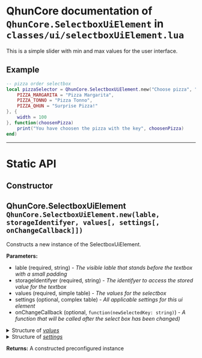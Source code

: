 # QhunCore documentation of `QhunCore.SelectboxUiElement` in `classes/ui/selectboxUiElement.lua`

This is a simple slider with min and max values for the user interface.

## Example

```lua
-- pizza order selectbox
local pizzaSelector = QhunCore.SelectboxUiElement.new("Choose pizza", "pizza.storage", {
    PIZZA_MARGARITA = "Pizza Margarita",
    PIZZA_TONNO = "Pizza Tonno",
    PIZZA_QHUN = "Surprise Pizza!"
}, {
    width = 100
}, function(choosenPizza)
    print("You have choosen the pizza with the key", choosenPizza)
end)
```

---

# Static API

## Constructor

## QhunCore.SelectboxUiElement `QhunCore.SelectboxUiElement.new(lable, storageIdentifyer, values[, settings[, onChangeCallback]])`

Constructs a new instance of the SelectboxUiElement.

**Parameters:**
- lable (required, string) - *The visible lable that stands before the textbox with a small padding*
- storageIdentifyer (required, string) - *The identifyer to access the stored value for the textbox*
- values (required, simple table) - *The values for the selectbox*
- settings (optional, complex table) - *All applicable settings for this ui element*
- onChangeCallback (optional, `function(newSelectedKey: string)`) - *A function that will be called after the select box has been changed)*

<details><summary>Structure of <i><u>values</u></i></summary>
<p>

```
{
    -- a unique key that represents the selected value. the value of the table
    -- is the visible part
    [uniqueKey: string]: string
}
```

</p>
</details>

<details><summary>Structure of <i><u>settings</u></i></summary>
<p>

```
{
    padding?: number = 0,
    -- the width of the selectbox
    width?: number = 150
}
```

</p>
</details>

**Returns:** A constructed preconfigured instance